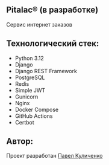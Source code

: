 ## Pitalac® (в разработке)
Сервис интернет заказов

## Технологический стек:
- Python 3.12
- Django
- Django REST Framework
- PostgreSQL
- Redis
- Simple JWT
- Gunicorn
- Nginx
- Docker Compose
- GitHub Actions
- Certbot


## Автор:
Проект разработан 
[Павел Куличенко](https://github.com/Inswty)
